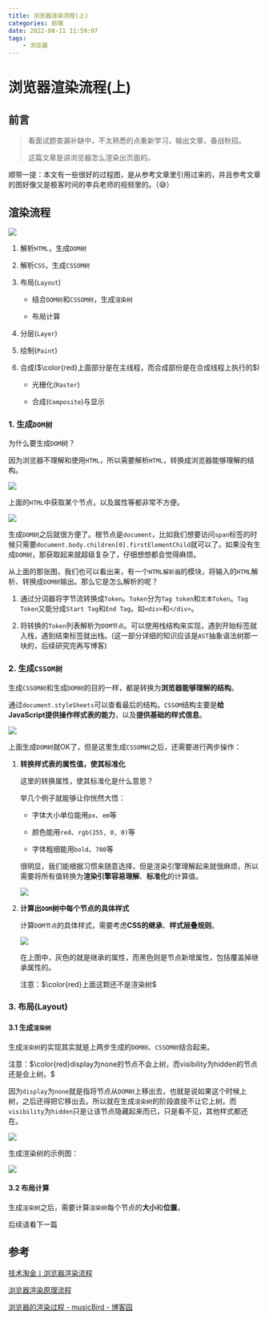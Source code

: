```yaml
---
title: 浏览器渲染流程(上)
categories: 前端
date: 2022-08-11 11:59:07
tags:
    - 浏览器
---
```


# 浏览器渲染流程(上)

## 前言

> 看面试题查漏补缺中，不太熟悉的点重新学习，输出文章，备战秋招。
> 
> 这篇文章是讲浏览器怎么渲染出页面的。

顺带一提：本文有一些很好的过程图，是从参考文章里引用过来的，并且参考文章的图好像又是极客时间的李兵老师的视频里的。（😅）

## 渲染流程

![](https://raw.githubusercontent.com/13535944743/CLZ_img/master/images/202207311734387.png)

1. 解析`HTML`，生成`DOM树`

2. 解析`CSS`，生成`CSSOM树`

3. 布局(`Layout`)
   
   * 结合`DOM树`和`CSSOM树`，生成`渲染树`
   
   * 布局计算

4. 分层(`Layer`)

5. 绘制(`Paint`)

6. 合成($\color{red}上面部分是在主线程，而合成部份是在合成线程上执行的$)
   
   * 光栅化(`Raster`)
   
   * 合成(`Composite`)与显示

### 1. 生成`DOM树`

为什么要生成`DOM`树？

因为浏览器不理解和使用`HTML`，所以需要解析`HTML`，转换成浏览器能够理解的结构。

![](https://raw.githubusercontent.com/13535944743/CLZ_img/master/images/202207301455340.png)

上面的`HTML`中获取某个节点，以及属性等都非常不方便。

![](https://p9-ma-forum-sign.byteimg.com/tos-cn-i-ho98pwquqr/f949a44fb59f4ccc86fbb55c78132386~tplv-ho98pwquqr-image.jpg?x-expires=1966478148&x-signature=LSbf8bIihSIpTuufeZekfOC3TT4%3D)

生成`DOM树`之后就很方便了。根节点是`document`，比如我们想要访问`span`标签的时候只需要`document.body.children[0].firstElementChild`就可以了。如果没有生成`DOM树`，那获取起来就超级复杂了，仔细想想都会觉得麻烦。

从上面的那张图，我们也可以看出来，有一个`HTML解析器`的模块，将输入的`HTML`解析、转换成`DOM树`输出。那么它是怎么解析的呢？

1. 通过分词器将字节流转换成`Token`。`Token`分为`Tag token`和`文本Token`。`Tag Token`又能分成`Start Tag`和`End Tag`。如`<div>`和`</div>`。

2. 将转换的`Token`列表解析为`DOM节点`。可以使用栈结构来实现，遇到开始标签就入栈，遇到结束标签就出栈。(这一部分详细的知识应该是`AST`抽象语法树那一块的，后续研究完再写博客)

### 2. 生成`CSSOM树`

生成`CSSOM树`和生成`DOM树`的目的一样，都是转换为**浏览器能够理解的结构**。

通过`document.styleSheets`可以查看最后的结构。`CSSOM`结构主要是**给JavaScript提供操作样式表的能力**，以及**提供基础的样式信息**。

![](https://raw.githubusercontent.com/13535944743/CLZ_img/master/images/202207301703808.png)

上面生成`DOM树`就OK了，但是这里生成`CSSOM树`之后，还需要进行两步操作：

1. **转换样式表的属性值，使其标准化**
   
   这里的转换属性，使其标准化是什么意思？
   
   举几个例子就能够让你恍然大悟：
   
   * 字体大小单位能用`px`、`em`等
   
   * 颜色能用`red`、`rgb(255, 0, 0)`等
   
   * 字体粗细能用`bold`、`700`等
   
   很明显，我们能根据习惯来随意选择，但是渲染引擎理解起来就很麻烦，所以需要将所有值转换为**渲染引擎容易理解**、**标准化**的计算值。
   
   ![](https://raw.githubusercontent.com/13535944743/CLZ_img/master/images/202207301731226.png)

2. **计算出`DOM`树中每个节点的具体样式**
   
   计算`DOM节点`的具体样式，需要考虑**CSS的继承**、**样式层叠规则**。
   
   ![](https://p6-ma-forum-sign.byteimg.com/tos-cn-i-ho98pwquqr/e1523218e87f43e3b1f8ab96ba6d6225~tplv-ho98pwquqr-image.jpg?x-expires=1966478391&x-signature=sqGnik3zaLgblsqT3mZttvOeogc%3D)
   
   在上图中，灰色的就是继承的属性，而黑色则是节点新增属性，包括覆盖掉继承属性的。
   
   注意：$\color{red}上面这颗还不是渲染树$

### 3. 布局(Layout)

#### 3.1 生成`渲染树`

生成`渲染树`的实现其实就是上两步生成的`DOM树`、`CSSOM树`结合起来。

注意：$\color{red}display为none的节点不会上树，而visibility为hidden的节点还是会上树。$

因为`display`为`none`就是指将节点从`DOM树`上移出去，也就是说如果这个时候上树，之后还得把它移出去。所以就在生成`渲染树`的阶段直接不让它上树。而`visibility`为`hidden`只是让该节点隐藏起来而已，只是看不见，其他样式都还在。

![](https://raw.githubusercontent.com/13535944743/CLZ_img/master/images/202207301824268.gif)

生成渲染树的示例图：

![](https://raw.githubusercontent.com/13535944743/CLZ_img/master/images/202207301826137.png)

#### 3.2 布局计算

生成`渲染树`之后，需要计算`渲染树`每个节点的**大小**和**位置**。

后续请看下一篇

## 参考

[技术淘金丨浏览器渲染流程](http://forum.microapp.bytedance.com/mini-app/posts/626a148306b7b66d55cf8bcb)

[浏览器渲染原理流程](https://zhuanlan.zhihu.com/p/271859197)

[浏览器的渲染过程 - musicBird - 博客园](https://www.cnblogs.com/musicbird/p/16185965.html)

